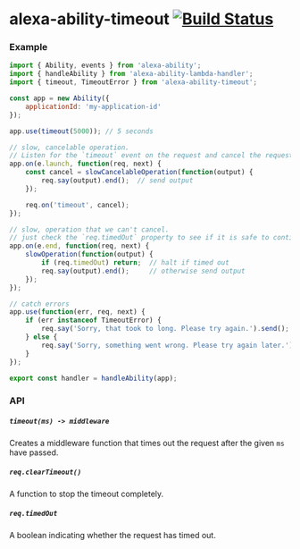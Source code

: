 # alexa-ability-timeout [![Build Status](https://travis-ci.org/nickclaw/alexa-ability-timeout.svg?branch=master)](https://travis-ci.org/nickclaw/alexa-ability-timeout)

### Example

```js
import { Ability, events } from 'alexa-ability';
import { handleAbility } from 'alexa-ability-lambda-handler';
import { timeout, TimeoutError } from 'alexa-ability-timeout';

const app = new Ability({
    applicationId: 'my-application-id'
});

app.use(timeout(5000)); // 5 seconds

// slow, cancelable operation.
// Listen for the `timeout` event on the request and cancel the request appropriately
app.on(e.launch, function(req, next) {
    const cancel = slowCancelableOperation(function(output) {
        req.say(output).end();  // send output
    });

    req.on('timeout', cancel);
});

// slow, operation that we can't cancel.
// just check the `req.timedOut` property to see if it is safe to continue
app.on(e.end, function(req, next) {
    slowOperation(function(output) {
        if (req.timedOut) return;  // halt if timed out
        req.say(output).end();     // otherwise send output
    });
});

// catch errors
app.use(function(err, req, next) {
    if (err instanceof TimeoutError) {
        req.say('Sorry, that took to long. Please try again.').send();
    } else {
        req.say('Sorry, something went wrong. Please try again later.').end();
    }
});

export const handler = handleAbility(app);

```

### API

##### `timeout(ms) -> middleware`
Creates a middleware function that times out the request after
the given `ms` have passed.

##### `req.clearTimeout()`
A function to stop the timeout completely.

##### `req.timedOut`
A boolean indicating whether the request has timed out.
